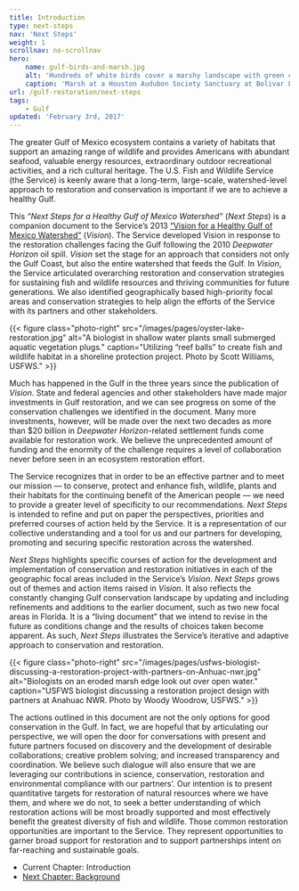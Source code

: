 ```yaml
---
title: Introduction
type: next-steps
nav: 'Next Steps'
weight: 1
scrollnav: no-scrollnav
hero:
    name: gulf-birds-and-marsh.jpg
    alt: 'Hundreds of white birds cover a marshy landscape with green cordgrass and a bright blue sky.'
    caption: 'Marsh at a Houston Audubon Society Sanctuary at Bolivar Flats, Texas. Photo by Woody Woodrow, USFWS.'
url: /gulf-restoration/next-steps
tags:
    - Gulf
updated: 'February 3rd, 2017'
---
```


The greater Gulf of Mexico ecosystem contains a variety of habitats that support an amazing range of wildlife and provides Americans with abundant seafood, valuable energy resources, extraordinary outdoor recreational activities, and a rich cultural heritage. The U.S. Fish and Wildlife Service (the Service) is keenly aware that a long-term, large-scale, watershed-level approach to restoration and conservation is important if we are to achieve a healthy Gulf.

This _“Next Steps for a Healthy Gulf of Mexico Watershed”_ (_Next Steps_) is a companion document to the Service’s 2013 [“Vision for a Healthy Gulf of Mexico Watershed”](/gulf-restoration/vision) (_Vision_). The Service developed Vision in response to the restoration challenges facing the Gulf following the 2010 _Deepwater Horizon_ oil spill. _Vision_ set the stage for an approach that considers not only the Gulf Coast, but also the entire watershed that feeds the Gulf. In _Vision_, the Service articulated overarching restoration and conservation strategies for sustaining fish and wildlife resources and thriving communities for future generations. We also identified geographically based high-priority focal areas and conservation strategies to help align the efforts of the Service with its partners and other stakeholders.

{{< figure class="photo-right" src="/images/pages/oyster-lake-restoration.jpg" alt="A biologist in shallow water plants small submerged aquatic vegetation plugs." caption="Utilizing “reef balls” to create fish and wildlife habitat in a shoreline protection project. Photo by Scott Williams, USFWS." >}}

Much has happened in the Gulf in the three years since the publication of _Vision_. State and federal agencies and other stakeholders have made major investments in Gulf restoration, and we can see progress on some of the conservation challenges we identified in the document. Many more investments, however, will be made over the next two decades as more than $20 billion in _Deepwater Horizon_-related settlement funds come available for restoration work. We believe the unprecedented amount of funding and the enormity of the challenge requires a level of collaboration never before seen in an ecosystem restoration effort.

The Service recognizes that in order to be an effective partner and to meet our mission — to conserve, protect and enhance fish, wildlife, plants and their habitats for the continuing benefit of the American people — we need to provide a greater level of specificity to our recommendations. _Next Steps_ is intended to refine and put on paper the perspectives, priorities and preferred courses of action held by the Service. It is a representation of our collective understanding and a tool for us and our partners for developing, promoting and securing specific restoration across the watershed.

_Next Steps_ highlights specific courses of action for the development and implementation of conservation and restoration initiatives in each of the geographic focal areas included in the Service’s _Vision_. _Next Steps_ grows out of themes and action items raised in _Vision_. It also reflects the constantly changing Gulf conservation landscape by updating and including refinements and additions to the earlier document, such as two new focal areas in Florida. It is a “living document” that we intend to revise in the future as conditions change and the results of choices taken become apparent. As such, _Next Steps_ illustrates the Service’s iterative and adaptive approach to conservation and restoration.

{{< figure class="photo-right" src="/images/pages/usfws-biologist-discussing-a-restoration-project-with-partners-on-Anhuac-nwr.jpg" alt="Biologists on an eroded marsh edge look out over open water." caption="USFWS biologist discussing a restoration project design with partners at Anahuac NWR. Photo by Woody Woodrow, USFWS." >}}

The actions outlined in this document are not the only options for good conservation in the Gulf. In fact, we are hopeful that by articulating our perspective, we will open the door for conversations with present and future partners focused on discovery and the development of desirable collaborations; creative problem solving; and increased transparency and coordination. We believe such dialogue will also ensure that we are leveraging our contributions in science, conservation, restoration and environmental compliance with our partners’. Our intention is to present quantitative targets for restoration of natural resources where we have them, and where we do not, to seek a better understanding of which restoration actions will be most broadly supported and most effectively benefit the greatest diversity of fish and wildlife. Those common restoration opportunities are important to the Service. They represent opportunities to garner broad support for restoration and to support partnerships intent on far-reaching and sustainable goals.

<ul class="chapter-links">
  <li class="current-chapter"><span>Current Chapter: Introduction</span></li>
  <li class="next-chapter"><a href="./background">Next Chapter: Background</a></li>
</ul>
